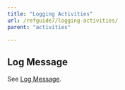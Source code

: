 ```yaml
---
title: "Logging Activities"
url: /refguide7/logging-activities/
parent: "activities"

---
```



## Log Message

See [Log Message](/refguide/log-message/).
